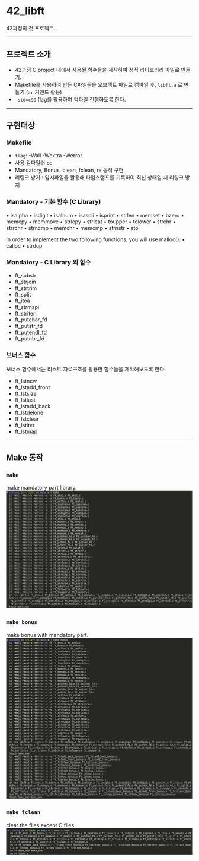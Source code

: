 # 42_libft
42과정의 첫 프로젝트.

---
## 프로젝트 소개
- 42과정  C project 내에서 사용될 함수들을 제작하여 정적 라이브러리 파일로 만들기.
- Makefile를 사용하여 만든 C파일들을 오브젝트 파일로 컴파일 후, `libft.a` 로 만들기.(`ar` 커맨드 활용)
- `-std=c99` flag를 활용하여 컴파일 진행하도록 한다.

---

## 구현대상 
### Makefile
- `flag`: -Wall -Wextra -Werror.
- 사용 컴파일러 `cc`
- Mandatory, Bonus, clean, fclean, re 동작 구현
- 리링크 방지 : 임시파일을 활용해 타임스탬프를 기록하여 최신 상태일 시 리링크 방지

### Mandatory - 기본 함수 (C Library)
• isalpha
• isdigit
• isalnum
• isascii
• isprint
• strlen
• memset
• bzero
• memcpy
• memmove
• strlcpy
• strlcat
• toupper
• tolower
• strchr
• strrchr
• strncmp
• memchr
• memcmp
• strnstr
• atoi

In order to implement the two following functions, you will use malloc():
• calloc
• strdup

### Mandatory - C Library 외 함수
- ft_substr
- ft_strjoin
- ft_strtrim
- ft_split
- ft_itoa
- ft_strmapi
- ft_striteri
- ft_putchar_fd
- ft_putstr_fd
- ft_putendl_fd
- ft_putnbr_fd

### 보너스 함수
보너스 함수에서는 리스트 자료구조를 활용한 함수들을 제작해보도록 한다.
- ft_lstnew
- ft_lstadd_front
- ft_lstsize
- ft_lstlast
- ft_lstadd_back
- ft_lstdelone
- ft_lstclear
- ft_lstiter
- ft_lstmap

---
## Make 동작
### `make`
make mandatory part library.
![Alt text](./imagefiles/make.png)

### `make bonus`
make bonus with mandatory part.
![Alt text](./imagefiles/make_bonus.png)

### `make fclean`
clear the files except C files.
![Alt text](./imagefiles/make_fclean.png)

